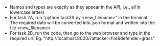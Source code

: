 - Names and types are exactly as they appear in the API, i.e., all in lowercase letters
- For task 2A, run "python task2A.py <new_filename>" in the terminal. The required data will be converted into json format and written into the file <new_filename>
- For task 2B, run the code, then go to the web browser and type in the required url. Eg. "http://localhost:8000/?attacker=fire&defender=grass"
